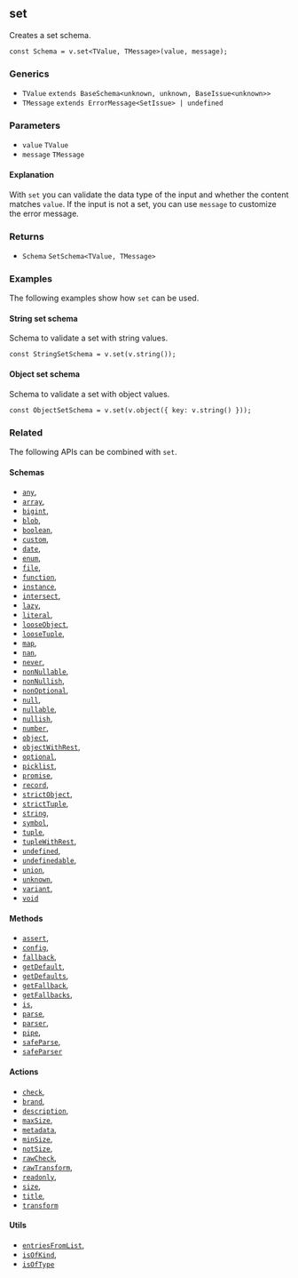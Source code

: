set
---

Creates a set schema.

    const Schema = v.set<TValue, TMessage>(value, message);
    

### Generics

*   `TValue` `extends BaseSchema<unknown, unknown, BaseIssue<unknown>>`
*   `TMessage` `extends ErrorMessage<SetIssue> | undefined`

### Parameters

*   `value` `TValue`
*   `message` `TMessage`

#### Explanation

With `set` you can validate the data type of the input and whether the content matches `value`. If the input is not a set, you can use `message` to customize the error message.

### Returns

*   `Schema` `SetSchema<TValue, TMessage>`

### Examples

The following examples show how `set` can be used.

#### String set schema

Schema to validate a set with string values.

    const StringSetSchema = v.set(v.string());
    

#### Object set schema

Schema to validate a set with object values.

    const ObjectSetSchema = v.set(v.object({ key: v.string() }));
    

### Related

The following APIs can be combined with `set`.

#### Schemas

*   [`any`](any.md),
*   [`array`](array.md),
*   [`bigint`](bigint.md),
*   [`blob`](blob.md),
*   [`boolean`](boolean.md),
*   [`custom`](custom.md),
*   [`date`](date.md),
*   [`enum`](enum.md),
*   [`file`](file.md),
*   [`function`](function.md),
*   [`instance`](instance.md),
*   [`intersect`](intersect.md),
*   [`lazy`](lazy.md),
*   [`literal`](literal.md),
*   [`looseObject`](looseObject.md),
*   [`looseTuple`](looseTuple.md),
*   [`map`](map.md),
*   [`nan`](nan.md),
*   [`never`](never.md),
*   [`nonNullable`](nonNullable.md),
*   [`nonNullish`](nonNullish.md),
*   [`nonOptional`](nonOptional.md),
*   [`null`](null.md),
*   [`nullable`](nullable.md),
*   [`nullish`](nullish.md),
*   [`number`](number.md),
*   [`object`](object.md),
*   [`objectWithRest`](objectWithRest.md),
*   [`optional`](optional.md),
*   [`picklist`](picklist.md),
*   [`promise`](promise.md),
*   [`record`](record.md),
*   [`strictObject`](strictObject.md),
*   [`strictTuple`](strictTuple.md),
*   [`string`](string.md),
*   [`symbol`](symbol.md),
*   [`tuple`](tuple.md),
*   [`tupleWithRest`](tupleWithRest.md),
*   [`undefined`](undefined.md),
*   [`undefinedable`](undefinedable.md),
*   [`union`](union.md),
*   [`unknown`](unknown.md),
*   [`variant`](variant.md),
*   [`void`](void.md)

#### Methods

*   [`assert`](assert.md),
*   [`config`](config.md),
*   [`fallback`](fallback.md),
*   [`getDefault`](getDefault.md),
*   [`getDefaults`](getDefaults.md),
*   [`getFallback`](getFallback.md),
*   [`getFallbacks`](getFallbacks.md),
*   [`is`](is.md),
*   [`parse`](parse.md),
*   [`parser`](parser.md),
*   [`pipe`](pipe.md),
*   [`safeParse`](safeParse.md),
*   [`safeParser`](safeParser.md)

#### Actions

*   [`check`](check.md),
*   [`brand`](brand.md),
*   [`description`](description.md),
*   [`maxSize`](maxSize.md),
*   [`metadata`](metadata.md),
*   [`minSize`](minSize.md),
*   [`notSize`](notSize.md),
*   [`rawCheck`](rawCheck.md),
*   [`rawTransform`](rawTransform.md),
*   [`readonly`](readonly.md),
*   [`size`](size.md),
*   [`title`](title.md),
*   [`transform`](transform.md)

#### Utils

*   [`entriesFromList`](entriesFromList.md),
*   [`isOfKind`](isOfKind.md),
*   [`isOfType`](isOfType.md)